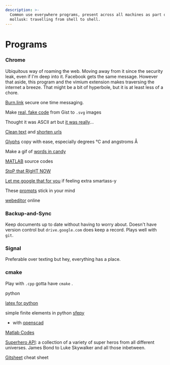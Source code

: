```yaml
---
description: >-
  Common use everywhere programs, present across all machines as part of
  mollusk: travelling from shell to shell.
---
```


# Programs

### Chrome 

Ubiquitous way of roaming the web. Moving away from it since the security leak, even if I'm deep into it. Facebook gets the same message. However that aside, this program and the vimium extension makes traversing the internet a breeze. That might be a bit of hyperbole, but it is at least less of a chore. 

[Burn.link](https://burn.link/) secure one time messaging. 

Make [real, fake code](http://knutsynstad.com/fauxcode/) from Gist to `.svg` images

Thought it was ASCII art but [it was really](http://www.asciify.net/ascii/show/11440)...

[Clean text](http://www.textcleanr.com/) and [shorten urls](https://tiny.tw/)

[Glyphs](https://www.glyphy.io/) copy with ease, especially degrees ℃ and angstroms Å

Make a gif of [words in candy](https://www.candyjapan.com/anim)

[MATLAB](https://people.sc.fsu.edu/~jburkardt/m_src/m_src.html) source codes

[StoP that RIgHT NOW](https://stopthatrightnow.github.io/)

[Let me google that for you](https://lmgtfy.com/) if feeling extra smartass-y

These [prompts](https://www.ineedaprompt.com/) stick in your mind

[webeditor](https://edtr.io/) online 

### Backup-and-Sync

Keep documents up to date without having to worry about. Doesn't have version control but `drive.google.com` does keep a record. Plays well with `git`. 

### Signal

Preferable over texting but hey, everything has a place. 

### cmake

Play with `.cpp` gotta have `cmake` . 





python 

[latex for python ](https://mech.fsv.cvut.cz/~stransky/software/latexexpr/doc/)

simple finite elements in python [sfepy](https://sfepy.org/doc-devel/introduction.html)

* with [openscad](https://sfepy.org/doc-devel/preprocessing.html)

[Matlab Codes](https://people.sc.fsu.edu/~jburkardt/m_src/m_src.html)

[Superhero API](https://superheroapi.com/): a collection of a variety of super heros from all different universes. James Bond to Luke Skywalker and all those inbetween.

[Gitsheet](https://gitsheet.wtf/) cheat sheet



